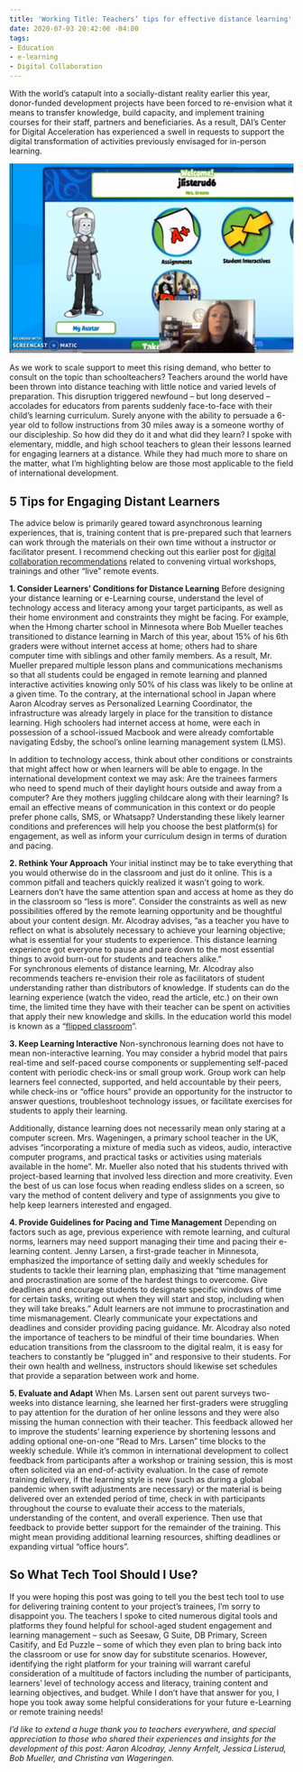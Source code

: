 ```yaml
---
title: 'Working Title: Teachers’ tips for effective distance learning'
date: 2020-07-03 20:42:00 -04:00
tags:
- Education
- e-learning
- Digital Collaboration
---
```


With the world’s catapult into a socially-distant reality earlier this year, donor-funded development projects have been forced to re-envision what it means to transfer knowledge, build capacity, and implement training courses for their staff, partners and beneficiaries. As a result, DAI’s Center for Digital Acceleration has experienced a swell in requests to support the digital transformation of activities previously envisaged for in-person learning.

![Jess screenshot 1_crop.png](/uploads/Jess%20screenshot%201_crop.png)

As we work to scale support to meet this rising demand, who better to consult on the topic than schoolteachers? Teachers around the world have been thrown into distance teaching with little notice and varied levels of preparation. This disruption triggered newfound – but long deserved – accolades for educators from parents suddenly face-to-face with their child’s learning curriculum. Surely anyone with the ability to persuade a 6-year old to follow instructions from 30 miles away is a someone worthy of our discipleship. So how did they do it and what did they learn? I spoke with elementary, middle, and high school teachers to glean their lessons learned for engaging learners at a distance. While they had much more to share on the matter, what I’m highlighting below are those most applicable to the field of international development.

<!--more-->

## 5 Tips for Engaging Distant Learners

The advice below is primarily geared toward asynchronous learning experiences, that is, training content that is pre-prepared such that learners can work through the materials on their own time without a instructor or facilitator present. I recommend checking out this earlier post for [digital collaboration recommendations](https://568d4cf73aaede128400000b.preview.siteleaf.com/hosting-virtual-meetings-recommendations-from-a-six-week-veteran.html?utm_source=related-box) related to convening virtual workshops, trainings and other “live” remote events.

**1. Consider Learners’ Conditions for Distance Learning**
Before designing your distance learning or e-Learning course, understand the level of technology access and literacy among your target participants, as well as their home environment and constraints they might be facing. For example, when the Hmong charter school in Minnesota where Bob Mueller teaches transitioned to distance learning in March of this year, about 15% of his 6th graders were without internet access at home; others had to share computer time with siblings and other family members. As a result, Mr. Mueller prepared multiple lesson plans and communications mechanisms so that all students could be engaged in remote learning and planned interactive activities knowing only 50% of his class was likely to be online at a given time. To the contrary, at the international school in Japan where Aaron Alcodray serves as Personalized Learning Coordinator, the infrastructure was already largely in place for the transition to distance learning. High schoolers had internet access at home, were each in possession of a school-issued Macbook and were already comfortable navigating Edsby, the school’s online learning management system (LMS).

In addition to technology access, think about other conditions or constraints that might affect how or when learners will be able to engage. In the international development context we may ask: Are the trainees farmers who need to spend much of their daylight hours outside and away from a computer? Are they mothers juggling childcare along with their learning? Is email an effective means of communication in this context or do people prefer phone calls, SMS, or Whatsapp? Understanding these likely learner conditions and preferences will help you choose the best platform(s) for engagement, as well as inform your curriculum design in terms of duration and pacing.

**2. Rethink Your Approach**
Your initial instinct may be to take everything that you would otherwise do in the classroom and just do it online. This is a common pitfall and teachers quickly realized it wasn’t going to work. Learners don’t have the same attention span and access at home as they do in the classroom so “less is more”. Consider the constraints as well as new possibilities offered by the remote learning opportunity and be thoughtful about your content design. Mr. Alcodray advises, “as a teacher you have to reflect on what is absolutely necessary to achieve your learning objective; what is essential for your students to experience. This distance learning experience got everyone to pause and pare down to the most essential things to avoid burn-out for students and teachers alike.”\
For synchronous elements of distance learning, Mr. Alcodray also recommends teachers re-envision their role as facilitators of student understanding rather than distributors of knowledge. If students can do the learning experience (watch the video, read the article, etc.) on their own time, the limited time they have with their teacher can be spent on activities that apply their new knowledge and skills. In the education world this model is known as a “[flipped classroom](https://www.educationnext.org/the-flipped-classroom/)”.

**3. Keep Learning Interactive**
Non-synchronous learning does not have to mean non-interactive learning. You may consider a hybrid model that pairs real-time and self-paced course components or supplementing self-paced content with periodic check-ins or small group work. Group work can help learners feel connected, supported, and held accountable by their peers, while check-ins or “office hours” provide an opportunity for the instructor to answer questions, troubleshoot technology issues, or facilitate exercises for students to apply their learning.

Additionally, distance learning does not necessarily mean only staring at a computer screen. Mrs. Wageningen, a primary school teacher in the UK, advises “incorporating a mixture of media such as videos, audio, interactive computer programs, and practical tasks or activities using materials available in the home”. Mr. Mueller also noted that his students thrived with project-based learning that involved less direction and more creativity.  Even the best of us can lose focus when reading endless slides on a screen, so vary the method of content delivery and type of assignments you give to help keep learners interested and engaged.

**4. Provide Guidelines for Pacing and Time Management**
Depending on factors such as age, previous experience with remote learning, and cultural norms, learners may need support managing their time and pacing their e-learning content.  Jenny Larsen, a first-grade teacher in Minnesota, emphasized the importance of setting daily and weekly schedules for students to tackle their learning plan, emphasizing that “time management and procrastination are some of the hardest things to overcome. Give deadlines and encourage students to designate specific windows of time for certain tasks, writing out when they will start and stop, including when they will take breaks.”
Adult learners are not immune to procrastination and time mismanagement. Clearly communicate your expectations and deadlines and consider providing pacing guidance. Mr. Alcodray also noted the importance of teachers to be mindful of their time boundaries. When education transitions from the classroom to the digital realm, it is easy for teachers to constantly be “plugged in” and responsive to their students. For their own health and wellness, instructors should likewise set schedules that provide a separation between work and home.

**5. Evaluate and Adapt**
When Ms. Larsen sent out parent surveys two-weeks into distance learning, she learned her first-graders were struggling to pay attention for the duration of her online lessons and they were also missing the human connection with their teacher. This feedback allowed her to improve the students’ learning experience by shortening lessons and adding optional one-on-one “Read to Mrs. Larsen” time blocks to the weekly schedule. While it’s common in international development to collect feedback from participants after a workshop or training session, this is most often solicited via an end-of-activity evaluation. In the case of remote training delivery, if the learning style is new (such as during a global pandemic when swift adjustments are necessary) or the material is being delivered over an extended period of time, check in with participants throughout the course to evaluate their access to the materials, understanding of the content, and overall experience. Then use that feedback to provide better support for the remainder of the training. This might mean providing additional learning resources, shifting deadlines or expanding virtual “office hours”.

## So What Tech Tool Should I Use?

If you were hoping this post was going to tell you the best tech tool to use for delivering training content to your project’s trainees, I’m sorry to disappoint you. The teachers I spoke to cited numerous digital tools and platforms they found helpful for school-aged student engagement and learning management – such as Seesaw, G Suite, DB Primary, Screen Casitify, and Ed Puzzle – some of which they even plan to bring back into the classroom or use for snow day for substitute scenarios. However, identifying the right platform for your training will warrant careful consideration of a multitude of factors including the number of participants, learners’ level of technology access and literacy, training content and learning objectives, and budget. While I don’t have that answer for you, I hope you took away some helpful considerations for your future e-Learning or remote training needs!

*I’d like to extend a huge thank you to teachers everywhere, and special appreciation to those who shared their experiences and insights for the development of this post: Aaron Alcodray, Jenny Arnfelt, Jessica Listerud, Bob Mueller, and Christina van Wageringen.*